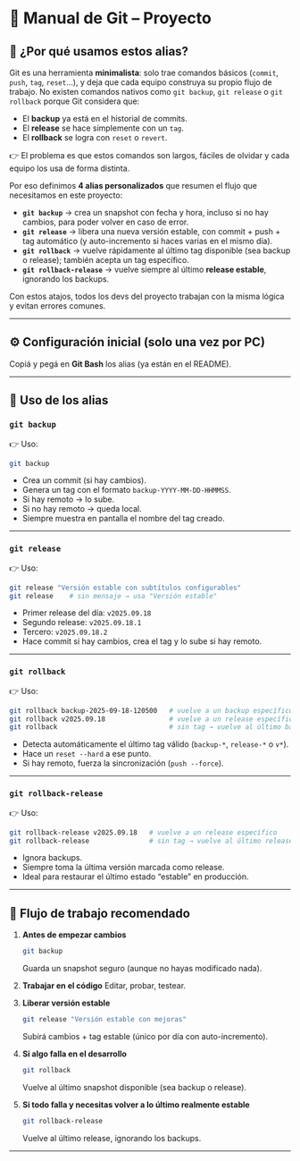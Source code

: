 # 📘 Manual de Git – Proyecto

## 🤔 ¿Por qué usamos estos alias?

Git es una herramienta **minimalista**: solo trae comandos básicos (`commit`, `push`, `tag`, `reset`…), y deja que cada equipo construya su propio flujo de trabajo.
No existen comandos nativos como `git backup`, `git release` o `git rollback` porque Git considera que:

* El **backup** ya está en el historial de commits.
* El **release** se hace simplemente con un `tag`.
* El **rollback** se logra con `reset` o `revert`.

👉 El problema es que estos comandos son largos, fáciles de olvidar y cada equipo los usa de forma distinta.

Por eso definimos **4 alias personalizados** que resumen el flujo que necesitamos en este proyecto:

* **`git backup`** → crea un snapshot con fecha y hora, incluso si no hay cambios, para poder volver en caso de error.
* **`git release`** → libera una nueva versión estable, con commit + push + tag automático (y auto-incremento si haces varias en el mismo día).
* **`git rollback`** → vuelve rápidamente al último tag disponible (sea backup o release); también acepta un tag específico.
* **`git rollback-release`** → vuelve siempre al último **release estable**, ignorando los backups.

Con estos atajos, todos los devs del proyecto trabajan con la misma lógica y evitan errores comunes.

---

## ⚙️ Configuración inicial (solo una vez por PC)

Copiá y pegá en **Git Bash** los alias (ya están en el README).

---

## 🚀 Uso de los alias

### `git backup`

👉 Uso:

```bash
git backup
```

* Crea un commit (si hay cambios).
* Genera un tag con el formato `backup-YYYY-MM-DD-HHMMSS`.
* Si hay remoto → lo sube.
* Si no hay remoto → queda local.
* Siempre muestra en pantalla el nombre del tag creado.

---

### `git release`

👉 Uso:

```bash
git release "Versión estable con subtítulos configurables"
git release    # sin mensaje → usa "Versión estable"
```

* Primer release del día: `v2025.09.18`
* Segundo release: `v2025.09.18.1`
* Tercero: `v2025.09.18.2`
* Hace commit si hay cambios, crea el tag y lo sube si hay remoto.

---

### `git rollback`

👉 Uso:

```bash
git rollback backup-2025-09-18-120500   # vuelve a un backup específico
git rollback v2025.09.18                # vuelve a un release específico
git rollback                            # sin tag → vuelve al último backup o release disponible
```

* Detecta automáticamente el último tag válido (`backup-*`, `release-*` o `v*`).
* Hace un `reset --hard` a ese punto.
* Si hay remoto, fuerza la sincronización (`push --force`).

---

### `git rollback-release`

👉 Uso:

```bash
git rollback-release v2025.09.18   # vuelve a un release específico
git rollback-release               # sin tag → vuelve al último release estable
```

* Ignora backups.
* Siempre toma la última versión marcada como release.
* Ideal para restaurar el último estado “estable” en producción.

---

## 🚀 Flujo de trabajo recomendado

1. **Antes de empezar cambios**

   ```bash
   git backup
   ```

   Guarda un snapshot seguro (aunque no hayas modificado nada).

2. **Trabajar en el código**
   Editar, probar, testear.

3. **Liberar versión estable**

   ```bash
   git release "Versión estable con mejoras"
   ```

   Subirá cambios + tag estable (único por día con auto-incremento).

4. **Si algo falla en el desarrollo**

   ```bash
   git rollback
   ```

   Vuelve al último snapshot disponible (sea backup o release).

5. **Si todo falla y necesitas volver a lo último realmente estable**

   ```bash
   git rollback-release
   ```

   Vuelve al último release, ignorando los backups.

---
